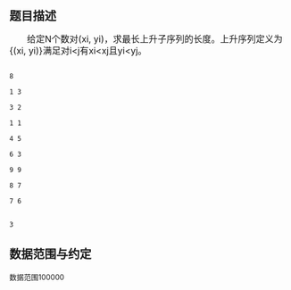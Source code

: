 ## 题目描述

<div style="line-height: 150%">
 <span style="font-size: medium">       给定N个数对(xi, yi)，求最长上升子序列的长度。上升序列定义为{(xi, yi)}满足对i<j有xi<xj且yi<yj。</span>
</div>
<p></p>

```input1
8
1 3
3 2
1 1
4 5
6 3
9 9
8 7
7 6
```
```output1
3
```
## 数据范围与约定

<p><font size="2">数据范围100000</font></p>

